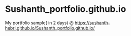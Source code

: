# Sushanth_portfolio.github.io
My portfolio sample( in 2 days)
@ https://sushanth-hebri.github.io/Sushanth_portfolio.github.io/
